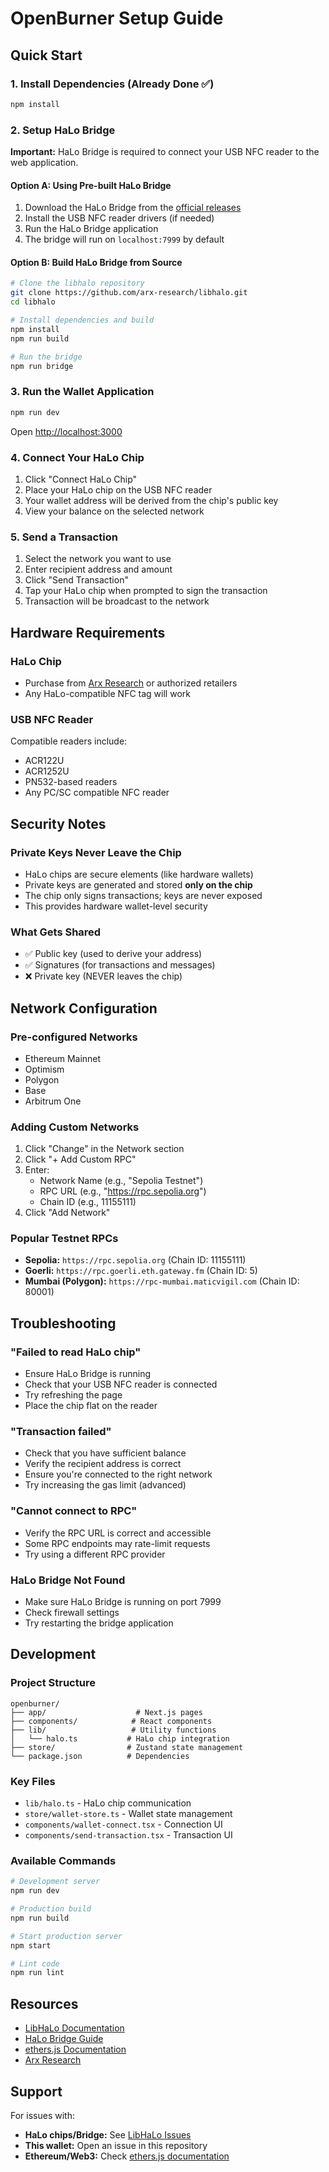# OpenBurner Setup Guide

## Quick Start

### 1. Install Dependencies (Already Done ✅)

```bash
npm install
```

### 2. Setup HaLo Bridge

**Important:** HaLo Bridge is required to connect your USB NFC reader to the web application.

#### Option A: Using Pre-built HaLo Bridge

1. Download the HaLo Bridge from the [official releases](https://github.com/arx-research/libhalo/releases)
2. Install the USB NFC reader drivers (if needed)
3. Run the HaLo Bridge application
4. The bridge will run on `localhost:7999` by default

#### Option B: Build HaLo Bridge from Source

```bash
# Clone the libhalo repository
git clone https://github.com/arx-research/libhalo.git
cd libhalo

# Install dependencies and build
npm install
npm run build

# Run the bridge
npm run bridge
```

### 3. Run the Wallet Application

```bash
npm run dev
```

Open [http://localhost:3000](http://localhost:3000)

### 4. Connect Your HaLo Chip

1. Click "Connect HaLo Chip"
2. Place your HaLo chip on the USB NFC reader
3. Your wallet address will be derived from the chip's public key
4. View your balance on the selected network

### 5. Send a Transaction

1. Select the network you want to use
2. Enter recipient address and amount
3. Click "Send Transaction"
4. Tap your HaLo chip when prompted to sign the transaction
5. Transaction will be broadcast to the network

## Hardware Requirements

### HaLo Chip
- Purchase from [Arx Research](https://arx.org) or authorized retailers
- Any HaLo-compatible NFC tag will work

### USB NFC Reader
Compatible readers include:
- ACR122U
- ACR1252U
- PN532-based readers
- Any PC/SC compatible NFC reader

## Security Notes

### Private Keys Never Leave the Chip
- HaLo chips are secure elements (like hardware wallets)
- Private keys are generated and stored **only on the chip**
- The chip only signs transactions; keys are never exposed
- This provides hardware wallet-level security

### What Gets Shared
- ✅ Public key (used to derive your address)
- ✅ Signatures (for transactions and messages)
- ❌ Private key (NEVER leaves the chip)

## Network Configuration

### Pre-configured Networks
- Ethereum Mainnet
- Optimism
- Polygon
- Base
- Arbitrum One

### Adding Custom Networks
1. Click "Change" in the Network section
2. Click "+ Add Custom RPC"
3. Enter:
   - Network Name (e.g., "Sepolia Testnet")
   - RPC URL (e.g., "https://rpc.sepolia.org")
   - Chain ID (e.g., 11155111)
4. Click "Add Network"

### Popular Testnet RPCs
- **Sepolia:** `https://rpc.sepolia.org` (Chain ID: 11155111)
- **Goerli:** `https://rpc.goerli.eth.gateway.fm` (Chain ID: 5)
- **Mumbai (Polygon):** `https://rpc-mumbai.maticvigil.com` (Chain ID: 80001)

## Troubleshooting

### "Failed to read HaLo chip"
- Ensure HaLo Bridge is running
- Check that your USB NFC reader is connected
- Try refreshing the page
- Place the chip flat on the reader

### "Transaction failed"
- Check that you have sufficient balance
- Verify the recipient address is correct
- Ensure you're connected to the right network
- Try increasing the gas limit (advanced)

### "Cannot connect to RPC"
- Verify the RPC URL is correct and accessible
- Some RPC endpoints may rate-limit requests
- Try using a different RPC provider

### HaLo Bridge Not Found
- Make sure HaLo Bridge is running on port 7999
- Check firewall settings
- Try restarting the bridge application

## Development

### Project Structure
```
openburner/
├── app/                    # Next.js pages
├── components/            # React components
├── lib/                   # Utility functions
│   └── halo.ts           # HaLo chip integration
├── store/                # Zustand state management
└── package.json          # Dependencies
```

### Key Files
- `lib/halo.ts` - HaLo chip communication
- `store/wallet-store.ts` - Wallet state management
- `components/wallet-connect.tsx` - Connection UI
- `components/send-transaction.tsx` - Transaction UI

### Available Commands

```bash
# Development server
npm run dev

# Production build
npm run build

# Start production server
npm start

# Lint code
npm run lint
```

## Resources

- [LibHaLo Documentation](https://github.com/arx-research/libhalo)
- [HaLo Bridge Guide](https://github.com/arx-research/libhalo/tree/master/docs)
- [ethers.js Documentation](https://docs.ethers.org)
- [Arx Research](https://arx.org)

## Support

For issues with:
- **HaLo chips/Bridge:** See [LibHaLo Issues](https://github.com/arx-research/libhalo/issues)
- **This wallet:** Open an issue in this repository
- **Ethereum/Web3:** Check [ethers.js documentation](https://docs.ethers.org)

